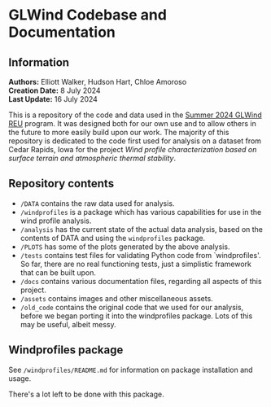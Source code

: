 
GLWind Codebase and Documentation
=================================

Information
----------

**Authors:** Elliott Walker, Hudson Hart, Chloe Amoroso  
**Creation Date:** 8 July 2024  
**Last Update:** 16 July 2024

This is a repository of the code and data used in the [Summer 2024 GLWind REU](https://engineering.csuohio.edu/glwind_reu/glwind_reu) program. It was designed both for our own use and to allow others in the future to more easily build upon our work. The majority of this repository is dedicated to the code first used for analysis on a dataset from Cedar Rapids, Iowa for the project *Wind profile characterization based on surface terrain and atmospheric thermal stability*.  

Repository contents
-------------------

* `/DATA` contains the raw data used for analysis.  
* `/windprofiles` is a package which has various capabilities for use in the wind profile analysis.
* `/analysis` has the current state of the actual data analysis, based on the contents of DATA and using the `windprofiles` package.
* `/PLOTS` has some of the plots generated by the above analysis.
* `/tests` contains test files for validating Python code from `windprofiles'. So far, there are no real functioning tests, just a simplistic framework that can be built upon.
* `/docs` contains various documentation files, regarding all aspects of this project.  
* `/assets` contains images and other miscellaneous assets.  
* `/old_code` contains the original code that we used for our analysis, before we began porting it into the windprofiles package. Lots of this may be useful, albeit messy.  

Windprofiles package
--------------------

See `/windprofiles/README.md` for information on package installation and usage.

There's a lot left to be done with this package.
